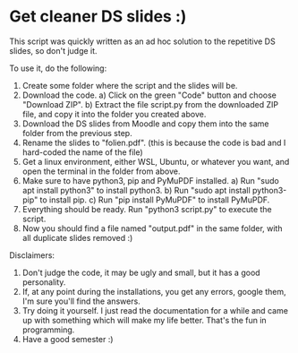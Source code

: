 # Get cleaner DS slides :)

This script was quickly written as an ad hoc solution to the repetitive DS slides, so don't judge it.

To use it, do the following:

1. Create some folder where the script and the slides will be.
2. Download the code.
a) Click on the green "Code" button and choose "Download ZIP".
b) Extract the file script.py from the downloaded ZIP file, and copy it into the folder you created above.
3. Download the DS slides from Moodle and copy them into the same folder from the previous step.
4. Rename the slides to "folien.pdf". (this is because the code is bad and I hard-coded the name of the file)
5. Get a linux environment, either WSL, Ubuntu, or whatever you want, and open the terminal in the folder from above.
6. Make sure to have python3, pip and PyMuPDF installed.
  a) Run "sudo apt install python3" to install python3.
  b) Run "sudo apt install python3-pip" to install pip.
  c) Run "pip install PyMuPDF" to install PyMuPDF.
7. Everything should be ready. Run "python3 script.py" to execute the script.
8. Now you should find a file named "output.pdf" in the same folder, with all duplicate slides removed :)


Disclaimers:

1. Don't judge the code, it may be ugly and small, but it has a good personality.
2. If, at any point during the installations, you get any errors, google them, I'm sure you'll find the answers.
3. Try doing it yourself. I just read the documentation for a while and came up with something which will make my life better. That's the fun in programming.
4. Have a good semester :)
